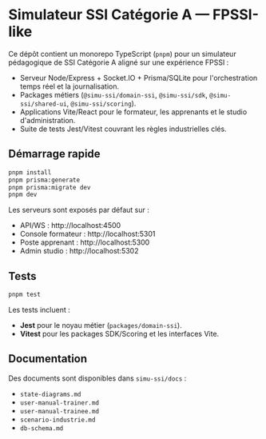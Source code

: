 # Simulateur SSI Catégorie A — FPSSI-like

Ce dépôt contient un monorepo TypeScript (`pnpm`) pour un simulateur pédagogique de SSI Catégorie A aligné sur une expérience FPSSI :

- Serveur Node/Express + Socket.IO + Prisma/SQLite pour l'orchestration temps réel et la journalisation.
- Packages métiers (`@simu-ssi/domain-ssi`, `@simu-ssi/sdk`, `@simu-ssi/shared-ui`, `@simu-ssi/scoring`).
- Applications Vite/React pour le formateur, les apprenants et le studio d'administration.
- Suite de tests Jest/Vitest couvrant les règles industrielles clés.

## Démarrage rapide

```bash
pnpm install
pnpm prisma:generate
pnpm prisma:migrate dev
pnpm dev
```

Les serveurs sont exposés par défaut sur :

- API/WS : http://localhost:4500
- Console formateur : http://localhost:5301
- Poste apprenant : http://localhost:5300
- Admin studio : http://localhost:5302

## Tests

```bash
pnpm test
```

Les tests incluent :

- **Jest** pour le noyau métier (`packages/domain-ssi`).
- **Vitest** pour les packages SDK/Scoring et les interfaces Vite.

## Documentation

Des documents sont disponibles dans `simu-ssi/docs` :

- `state-diagrams.md`
- `user-manual-trainer.md`
- `user-manual-trainee.md`
- `scenario-industrie.md`
- `db-schema.md`
